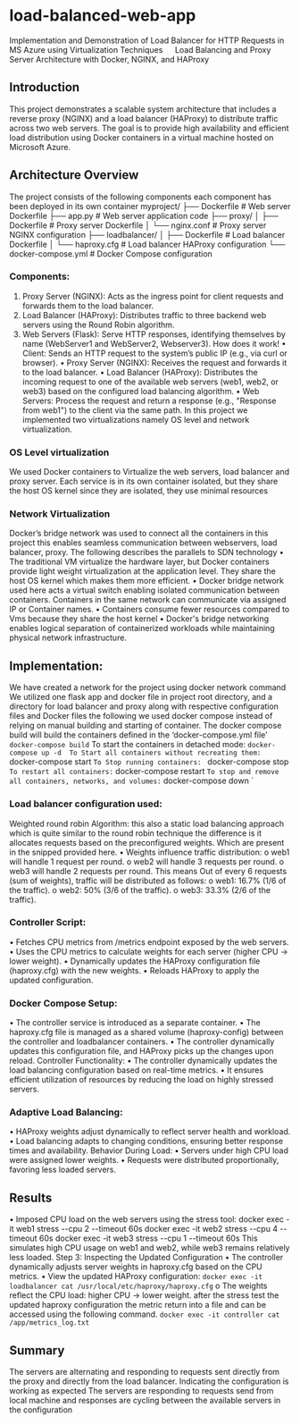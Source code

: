 # load-balanced-web-app
Implementation and Demonstration of Load Balancer for HTTP Requests in MS Azure using Virtualization Techniques  
Load Balancing and Proxy Server Architecture with Docker, NGINX, and HAProxy
## Introduction
This project demonstrates a scalable system architecture that includes a reverse proxy (NGINX) and a load balancer (HAProxy) to distribute traffic across two web servers. The goal is to provide high availability and efficient load distribution using Docker containers in a virtual machine hosted on Microsoft Azure.
## Architecture Overview
The project consists of the following components each component has been deployed in its own container 
myproject/
├── Dockerfile           # Web server Dockerfile
├── app.py               # Web server application code
├── proxy/
│   ├── Dockerfile       # Proxy server Dockerfile
│   └── nginx.conf       # Proxy server NGINX configuration
├── loadbalancer/
│   ├── Dockerfile       # Load balancer Dockerfile
│   └── haproxy.cfg      # Load balancer HAProxy configuration
└── docker-compose.yml   # Docker Compose configuration
### Components:
1.	Proxy Server (NGINX): Acts as the ingress point for client requests and forwards them to the load balancer.
2.	Load Balancer (HAProxy): Distributes traffic to three backend web servers using the Round Robin algorithm.
3.	Web Servers (Flask): Serve HTTP responses, identifying themselves by name (WebServer1 and WebServer2, Webserver3).
How does it work!
•	Client: Sends an HTTP request to the system’s public IP (e.g., via curl or browser).
•	Proxy Server (NGINX): Receives the request and forwards it to the load balancer.
•	Load Balancer (HAProxy): Distributes the incoming request to one of the available web servers (web1, web2, or web3) based on the configured load balancing algorithm.
•	Web Servers: Process the request and return a response (e.g., "Response from web1") to the client via the same path.
In this project we implemented two virtualizations namely OS level and network virtualization.
### OS Level virtualization
We used Docker containers to Virtualize the web servers, load balancer and proxy server. Each service is in its own container isolated, but they share the host OS kernel since they are isolated, they use minimal resources 
### Network Virtualization
Docker’s bridge network was used to connect all the containers in this project this enables seamless communication between webservers, load balancer, proxy.
The following describes the parallels to SDN technology
•	The traditional VM virtualize the hardware layer, but Docker containers provide light weight virtualization at the application level. They share the host OS kernel which makes them more efficient.
•	Docker bridge network used here acts a virtual switch enabling isolated communication between containers. Containers in the same network can communicate via assigned IP or Container names.
•	Containers consume fewer resources compared to Vms because they share the host kernel 
•	Docker's bridge networking enables logical separation of containerized workloads while maintaining physical network infrastructure.
## Implementation:
We have created a network for the project using docker network command 
We utilized one flask app and docker file in project root directory, and a directory for load balancer and proxy along with respective configuration files and Docker files the following  we used docker compose  instead of relying on manual building and starting of container.
The docker compose build will build the containers defined in the ‘docker-compose.yml file’
` docker-compose build `
To start the containers in detached mode:
` docker-compose up -d 
To Start all containers without recreating them: 
` docker-compose start `
To Stop running containers: 
` docker-compose stop `
To restart all containers:
` docker-compose restart `
To stop and remove all containers, networks, and volumes:
` docker-compose down `
### Load balancer configuration used: 
Weighted round robin Algorithm: 
this also a static load balancing approach which is quite similar to the round robin technique the difference is it allocates requests based on the preconfigured weights. Which are present in the snipped provided here.
•	Weights influence traffic distribution:
o	web1 will handle 1 request per round.
o	web2 will handle 3 requests per round.
o	web3 will handle 2 requests per round.
This means Out of every 6 requests (sum of weights), traffic will be distributed as follows:
o	web1: 16.7% (1/6 of the traffic).
o	web2: 50% (3/6 of the traffic).
o	web3: 33.3% (2/6 of the traffic).
### Controller Script:
•	Fetches CPU metrics from /metrics endpoint exposed by the web servers.
•	Uses the CPU metrics to calculate weights for each server (higher CPU -> lower weight).
•	Dynamically updates the HAProxy configuration file (haproxy.cfg) with the new weights.
•	Reloads HAProxy to apply the updated configuration.
### Docker Compose Setup:
•	The controller service is introduced as a separate container.
•	The haproxy.cfg file is managed as a shared volume (haproxy-config) between the controller and loadbalancer containers.
•	The controller dynamically updates this configuration file, and HAProxy picks up the changes upon reload.
Controller Functionality:
•	The controller dynamically updates the load balancing configuration based on real-time metrics.
•	It ensures efficient utilization of resources by reducing the load on highly stressed servers.
### Adaptive Load Balancing:
•	HAProxy weights adjust dynamically to reflect server health and workload.
•	Load balancing adapts to changing conditions, ensuring better response times and availability.
Behavior During Load:
•	Servers under high CPU load were assigned lower weights.
•	Requests were distributed proportionally, favoring less loaded servers.
## Results
•	Imposed CPU load on the web servers using the stress tool:
docker exec -it web1 stress --cpu 2 --timeout 60s
docker exec -it web2 stress --cpu 4 --timeout 60s
docker exec -it web3 stress --cpu 1 --timeout 60s
This simulates high CPU usage on web1 and web2, while web3 remains relatively less loaded.
Step 3: Inspecting the Updated Configuration
•	The controller dynamically adjusts server weights in haproxy.cfg based on the CPU metrics.
•	View the updated HAProxy configuration:
 ` docker exec -it loadbalancer cat /usr/local/etc/haproxy/haproxy.cfg `
o	The weights reflect the CPU load: higher CPU -> lower weight.
after the stress test the updated haproxy configuration
the metric return into a file and can be accessed using the following command.
`docker exec -it controller cat /app/metrics_log.txt`
## Summary
The servers are alternating and responding to requests sent directly from the proxy and directly from the load balancer. Indicating the configuration is working as expected 
The servers are responding to requests send from local machine and responses are cycling between the available servers in the configuration 
